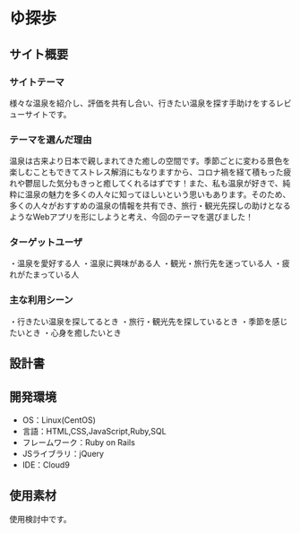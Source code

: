 # ゆ探歩

## サイト概要
### サイトテーマ
様々な温泉を紹介し、評価を共有し合い、行きたい温泉を探す手助けをするレビューサイトです。

### テーマを選んだ理由
温泉は古来より日本で親しまれてきた癒しの空間です。季節ごとに変わる景色を楽しむこともできてストレス解消にもなりますから、コロナ禍を経て積もった疲れや鬱屈した気分もきっと癒してくれるはずです！また、私も温泉が好きで、純粋に温泉の魅力を多くの人々に知ってほしいという思いもあります。そのため、多くの人々がおすすめの温泉の情報を共有でき、旅行・観光先探しの助けとなるようなWebアプリを形にしようと考え、今回のテーマを選びました！

### ターゲットユーザ
・温泉を愛好する人
・温泉に興味がある人
・観光・旅行先を迷っている人
・疲れがたまっている人

### 主な利用シーン
・行きたい温泉を探してるとき
・旅行・観光先を探しているとき
・季節を感じたいとき
・心身を癒したいとき

## 設計書

## 開発環境
- OS：Linux(CentOS)
- 言語：HTML,CSS,JavaScript,Ruby,SQL
- フレームワーク：Ruby on Rails
- JSライブラリ：jQuery
- IDE：Cloud9

## 使用素材
使用検討中です。